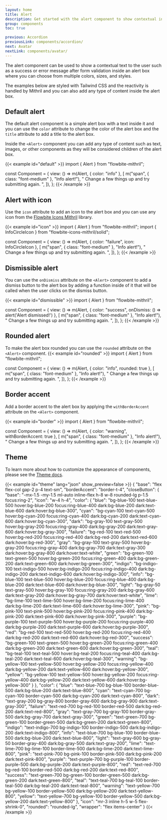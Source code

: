 ```yaml
---
layout: home
title: Alert
description: Get started with the alert component to show contextual information to the user such as when validating forms or showing errors based on Mithril and Tailwind CSS
group: components
toc: true

previous: Accordion
previousLink: components/accordion/
next: Avatar
nextLink: components/avatar/
---
```


The alert component can be used to show a contextual text to the user such as a success or error message after form validation inside an alert box where you can choose from multiple colors, sizes, and styles.

The examples below are styled with Tailwind CSS and the reactivity is handled by Mithril and you can also add any type of content inside the alert box.

## Default alert

The default alert component is a simple alert box with a text inside it and you can use the `color` attribute to change the color of the alert box and the `title` attribute to add a title to the alert box.

Inside the `<Alert>` component you can add any type of content such as text, images, or other components as they will be considered children of the alert box.

{{< example id="default" >}}
import { Alert } from "flowbite-mithril";

const Component = {
  view: () =>
    m(Alert, { color: "info" }, [
      m("span", { class: "font-medium" }, "Info alert!"),
      " Change a few things up and try submitting again. ",
    ]),
};
{{< /example >}}

## Alert with icon

Use the `icon` attribute to add an icon to the alert box and you can use any icon from the [Flowbite Icons Mithril](https://github.com/alexferl/flowbite-icons-mithril) library.

{{< example id="icon" >}}
import { Alert } from "flowbite-mithril";
import { InfoCircleIcon } from "flowbite-icons-mithril/solid";

const Component = {
  view: () =>
    m(Alert, { color: "failure", icon: InfoCircleIcon }, [
      m("span", { class: "font-medium" }, "Info alert!"),
      " Change a few things up and try submitting again. ",
    ]),
};
{{< /example >}}

## Dismissible alert

You can use the `onDismiss` attribute on the `<Alert>` component to add a dismiss button to the alert box by adding a function inside of it that will be called when the user clicks on the dismiss button.

{{< example id="dismissible" >}}
import { Alert } from "flowbite-mithril";

const Component = {
  view: () =>
    m(Alert, { color: "success", onDismiss: () => alert('Alert dismissed!') }, [
      m("span", { class: "font-medium" }, "Info alert!"),
      " Change a few things up and try submitting again. ",
    ]),
};
{{< /example >}}

## Rounded alert

To make the alert box rounded you can use the `rounded` attribute on the `<Alert>` component.
{{< example id="rounded" >}}
import { Alert } from "flowbite-mithril";

const Component = {
  view: () =>
    m(Alert, { color: "info", rounded: true }, [
      m("span", { class: "font-medium" }, "Info alert!"),
      " Change a few things up and try submitting again. ",
    ]),
};
{{< /example >}}

## Border accent

Add a border accent to the alert box by applying the `withBorderAccent` attribute on the `<Alert>` component.

{{< example id="border" >}}
import { Alert } from "flowbite-mithril";

const Component = {
  view: () =>
    m(Alert, { color: "warning", withBorderAccent: true }, [
      m("span", { class: "font-medium" }, "Info alert!"),
      " Change a few things up and try submitting again. ",
    ]),
};
{{< /example >}}

## Theme

To learn more about how to customize the appearance of components, please see the [Theme docs](https://www.flowbite-react.com/docs/customize/theme).

{{< example id="theme" lang="json" show_preview=false >}}
{
  "base": "flex flex-col gap-2 p-4 text-sm",
  "borderAccent": "border-t-4",
  "closeButton": {
    "base": "-mx-1.5 -my-1.5 ml-auto inline-flex h-8 w-8 rounded-lg p-1.5 focus:ring-2",
    "icon": "w-4 h-4",
    "color": {
      "blue": "bg-blue-100 text-blue-500 hover:bg-blue-200 focus:ring-blue-400 dark:bg-blue-200 dark:text-blue-600 dark:hover:bg-blue-300",
      "cyan": "bg-cyan-100 text-cyan-500 hover:bg-cyan-200 focus:ring-cyan-400 dark:bg-cyan-200 dark:text-cyan-600 dark:hover:bg-cyan-300",
      "dark": "bg-gray-100 text-gray-500 hover:bg-gray-200 focus:ring-gray-400 dark:bg-gray-200 dark:text-gray-600 dark:hover:bg-gray-300",
      "failure": "bg-red-100 text-red-500 hover:bg-red-200 focus:ring-red-400 dark:bg-red-200 dark:text-red-600 dark:hover:bg-red-300",
      "gray": "bg-gray-100 text-gray-500 hover:bg-gray-200 focus:ring-gray-400 dark:bg-gray-700 dark:text-gray-300 dark:hover:bg-gray-800 dark:hover:text-white",
      "green": "bg-green-100 text-green-500 hover:bg-green-200 focus:ring-green-400 dark:bg-green-200 dark:text-green-600 dark:hover:bg-green-300",
      "indigo": "bg-indigo-100 text-indigo-500 hover:bg-indigo-200 focus:ring-indigo-400 dark:bg-indigo-200 dark:text-indigo-600 dark:hover:bg-indigo-300",
      "info": "bg-blue-100 text-blue-500 hover:bg-blue-200 focus:ring-blue-400 dark:bg-blue-200 dark:text-blue-600 dark:hover:bg-blue-300",
      "light": "bg-gray-50 text-gray-500 hover:bg-gray-100 focus:ring-gray-200 dark:bg-gray-600 dark:text-gray-200 dark:hover:bg-gray-700 dark:hover:text-white",
      "lime": "bg-lime-100 text-lime-500 hover:bg-lime-200 focus:ring-lime-400 dark:bg-lime-200 dark:text-lime-600 dark:hover:bg-lime-300",
      "pink": "bg-pink-100 text-pink-500 hover:bg-pink-200 focus:ring-pink-400 dark:bg-pink-200 dark:text-pink-600 dark:hover:bg-pink-300",
      "purple": "bg-purple-100 text-purple-500 hover:bg-purple-200 focus:ring-purple-400 dark:bg-purple-200 dark:text-purple-600 dark:hover:bg-purple-300",
      "red": "bg-red-100 text-red-500 hover:bg-red-200 focus:ring-red-400 dark:bg-red-200 dark:text-red-600 dark:hover:bg-red-300",
      "success": "bg-green-100 text-green-500 hover:bg-green-200 focus:ring-green-400 dark:bg-green-200 dark:text-green-600 dark:hover:bg-green-300",
      "teal": "bg-teal-100 text-teal-500 hover:bg-teal-200 focus:ring-teal-400 dark:bg-teal-200 dark:text-teal-600 dark:hover:bg-teal-300",
      "warning": "bg-yellow-100 text-yellow-500 hover:bg-yellow-200 focus:ring-yellow-400 dark:bg-yellow-200 dark:text-yellow-600 dark:hover:bg-yellow-300",
      "yellow": "bg-yellow-100 text-yellow-500 hover:bg-yellow-200 focus:ring-yellow-400 dark:bg-yellow-200 dark:text-yellow-600 dark:hover:bg-yellow-300"
    }
  },
  "color": {
    "blue": "text-blue-700 bg-blue-100 border-blue-500 dark:bg-blue-200 dark:text-blue-800",
    "cyan": "text-cyan-700 bg-cyan-100 border-cyan-500 dark:bg-cyan-200 dark:text-cyan-800",
    "dark": "text-gray-200 bg-gray-800 border-gray-600 dark:bg-gray-900 dark:text-gray-300",
    "failure": "text-red-700 bg-red-100 border-red-500 dark:bg-red-200 dark:text-red-800",
    "gray": "text-gray-700 bg-gray-100 border-gray-500 dark:bg-gray-700 dark:text-gray-300",
    "green": "text-green-700 bg-green-100 border-green-500 dark:bg-green-200 dark:text-green-800",
    "indigo": "text-indigo-700 bg-indigo-100 border-indigo-500 dark:bg-indigo-200 dark:text-indigo-800",
    "info": "text-blue-700 bg-blue-100 border-blue-500 dark:bg-blue-200 dark:text-blue-800",
    "light": "text-gray-600 bg-gray-50 border-gray-400 dark:bg-gray-500 dark:text-gray-200",
    "lime": "text-lime-700 bg-lime-100 border-lime-500 dark:bg-lime-200 dark:text-lime-800",
    "pink": "text-pink-700 bg-pink-100 border-pink-500 dark:bg-pink-200 dark:text-pink-800",
    "purple": "text-purple-700 bg-purple-100 border-purple-500 dark:bg-purple-200 dark:text-purple-800",
    "red": "text-red-700 bg-red-100 border-red-500 dark:bg-red-200 dark:text-red-800",
    "success": "text-green-700 bg-green-100 border-green-500 dark:bg-green-200 dark:text-green-800",
    "teal": "text-teal-700 bg-teal-100 border-teal-500 dark:bg-teal-200 dark:text-teal-800",
    "warning": "text-yellow-700 bg-yellow-100 border-yellow-500 dark:bg-yellow-200 dark:text-yellow-800",
    "yellow": "text-yellow-700 bg-yellow-100 border-yellow-500 dark:bg-yellow-200 dark:text-yellow-800"
  },
  "icon": "mr-3 inline h-5 w-5 flex-shrink-0",
  "rounded": "rounded-lg",
  "wrapper": "flex items-center"
}
{{< /example >}}
